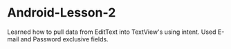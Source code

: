 # Android-Lesson-2

Learned how to pull data from EditText into TextView's using intent.
Used E-mail and Password exclusive fields.

